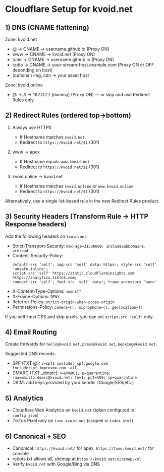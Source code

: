 # Cloudflare Setup for kvoid.net

## 1) DNS (CNAME flattening)

Zone: kvoid.net

- @ → CNAME → username.github.io (Proxy ON)
- www → CNAME → kvoid.net (Proxy ON)
- tune → CNAME → username.github.io (Proxy ON)
- radio → CNAME → your-stream-host.example.com (Proxy ON or OFF depending on host)
- (optional) img, cdn → your asset host

Zone: kvoid.online

- @ → A → 192.0.2.1 (dummy) (Proxy ON) — or skip and use Redirect Rules only

## 2) Redirect Rules (ordered top→bottom)

1. Always use HTTPS
   - If Hostname matches `kvoid.net`
   - Redirect to `https://kvoid.net/$1` (301)

2. www → apex
   - If Hostname equals `www.kvoid.net`
   - Redirect to `https://kvoid.net/$1` (301)

3. kvoid.online → kvoid.net
   - If Hostname matches `kvoid.online` or `www.kvoid.online`
   - Redirect to `https://kvoid.net/$1` (301)

Alternatively, use a single list-based rule in the new Redirect Rules product.

## 3) Security Headers (Transform Rule → HTTP Response headers)

Add the following headers on `kvoid.net`:

- Strict-Transport-Security: `max-age=31536000; includeSubDomains; preload`
- Content-Security-Policy:
  ```
  default-src 'self'; img-src 'self' data: https:; style-src 'self' 'unsafe-inline';
  script-src 'self' https://static.cloudflareinsights.com https://analytics.tiktok.com;
  connect-src 'self'; font-src 'self' data:; frame-ancestors 'none'
  ```
- X-Content-Type-Options: `nosniff`
- X-Frame-Options: `DENY`
- Referrer-Policy: `strict-origin-when-cross-origin`
- Permissions-Policy: `camera=(), microphone=(), geolocation=()`

If you self-host CSS and skip pixels, you can set `script-src 'self'` only.

## 4) Email Routing

Create forwards for `hello@kvoid.net`, `press@kvoid.net`, `booking@kvoid.net`.

Suggested DNS records:
- SPF (TXT @): `v=spf1 include:_spf.google.com include:spf.improvmx.com ~all`
- DMARC (TXT _dmarc): `v=DMARC1; p=quarantine; rua=mailto:dmarc@kvoid.net; fo=1; pct=100; sp=quarantine`
- DKIM: add keys provided by your sender (Google/SES/etc.)

## 5) Analytics

- Cloudflare Web Analytics on `kvoid.net` (token configured in `config.json`)
- TikTok Pixel only on `tune.kvoid.net` (scoped in `index.html`)

## 6) Canonical + SEO

- Canonical: `https://kvoid.net/` for apex, `https://tune.kvoid.net/` for console
- robots.txt allows all, sitemap at `https://kvoid.net/sitemap.xml`
- Verify `kvoid.net` with Google/Bing via DNS

